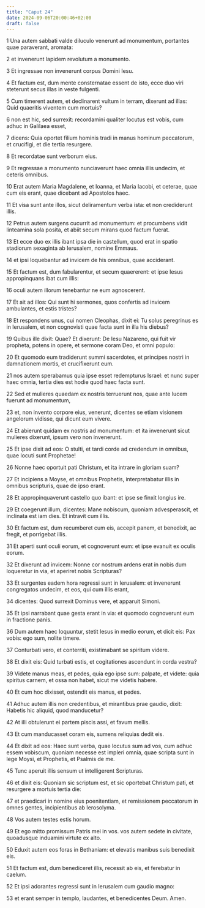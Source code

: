```yaml
---
title: "Caput 24"
date: 2024-09-06T20:00:46+02:00
draft: false
---
```



1 Una autem sabbati valde diluculo venerunt ad monumentum, portantes quae paraverant, aromata:

2 et invenerunt lapidem revolutum a monumento.

3 Et ingressae non invenerunt corpus Domini Iesu.

4 Et factum est, dum mente consternatae essent de isto, ecce duo viri steterunt secus illas in veste fulgenti.

5 Cum timerent autem, et declinarent vultum in terram, dixerunt ad illas: Quid quaeritis viventem cum mortuis?

6 non est hic, sed surrexit: recordamini qualiter locutus est vobis, cum adhuc in Galilaea esset,

7 dicens: Quia oportet filium hominis tradi in manus hominum peccatorum, et crucifigi, et die tertia resurgere.

8 Et recordatae sunt verborum eius.

9 Et regressae a monumento nunciaverunt haec omnia illis undecim, et ceteris omnibus.

10 Erat autem Maria Magdalene, et Ioanna, et Maria Iacobi, et ceterae, quae cum eis erant, quae dicebant ad Apostolos haec.

11 Et visa sunt ante illos, sicut deliramentum verba ista: et non crediderunt illis.

12 Petrus autem surgens cucurrit ad monumentum: et procumbens vidit linteamina sola posita, et abiit secum mirans quod factum fuerat.

13 Et ecce duo ex illis ibant ipsa die in castellum, quod erat in spatio stadiorum sexaginta ab Ierusalem, nomine Emmaus.

14 et ipsi loquebantur ad invicem de his omnibus, quae acciderant.

15 Et factum est, dum fabularentur, et secum quaererent: et ipse Iesus appropinquans ibat cum illis:

16 oculi autem illorum tenebantur ne eum agnoscerent.

17 Et ait ad illos: Qui sunt hi sermones, quos confertis ad invicem ambulantes, et estis tristes?

18 Et respondens unus, cui nomen Cleophas, dixit ei: Tu solus peregrinus es in Ierusalem, et non cognovisti quae facta sunt in illa his diebus?

19 Quibus ille dixit: Quae? Et dixerunt: De Iesu Nazareno, qui fuit vir propheta, potens in opere, et sermone coram Deo, et omni populo:

20 Et quomodo eum tradiderunt summi sacerdotes, et principes nostri in damnationem mortis, et crucifixerunt eum.

21 nos autem sperabamus quia ipse esset redempturus Israel: et nunc super haec omnia, tertia dies est hodie quod haec facta sunt.

22 Sed et mulieres quaedam ex nostris terruerunt nos, quae ante lucem fuerunt ad monumentum,

23 et, non invento corpore eius, venerunt, dicentes se etiam visionem angelorum vidisse, qui dicunt eum vivere.

24 Et abierunt quidam ex nostris ad monumentum: et ita invenerunt sicut mulieres dixerunt, ipsum vero non invenerunt.

25 Et ipse dixit ad eos: O stulti, et tardi corde ad credendum in omnibus, quae locuti sunt Prophetae!

26 Nonne haec oportuit pati Christum, et ita intrare in gloriam suam?

27 Et incipiens a Moyse, et omnibus Prophetis, interpretabatur illis in omnibus scripturis, quae de ipso erant.

28 Et appropinquaverunt castello quo ibant: et ipse se finxit longius ire.

29 Et coegerunt illum, dicentes: Mane nobiscum, quoniam advesperascit, et inclinata est iam dies. Et intravit cum illis.

30 Et factum est, dum recumberet cum eis, accepit panem, et benedixit, ac fregit, et porrigebat illis.

31 Et aperti sunt oculi eorum, et cognoverunt eum: et ipse evanuit ex oculis eorum.

32 Et dixerunt ad invicem: Nonne cor nostrum ardens erat in nobis dum loqueretur in via, et aperiret nobis Scripturas?

33 Et surgentes eadem hora regressi sunt in Ierusalem: et invenerunt congregatos undecim, et eos, qui cum illis erant,

34 dicentes: Quod surrexit Dominus vere, et apparuit Simoni.

35 Et ipsi narrabant quae gesta erant in via: et quomodo cognoverunt eum in fractione panis.

36 Dum autem haec loquuntur, stetit Iesus in medio eorum, et dicit eis: Pax vobis: ego sum, nolite timere.

37 Conturbati vero, et conterriti, existimabant se spiritum videre.

38 Et dixit eis: Quid turbati estis, et cogitationes ascendunt in corda vestra?

39 Videte manus meas, et pedes, quia ego ipse sum: palpate, et videte: quia spiritus carnem, et ossa non habet, sicut me videtis habere.

40 Et cum hoc dixisset, ostendit eis manus, et pedes.

41 Adhuc autem illis non credentibus, et mirantibus prae gaudio, dixit: Habetis hic aliquid, quod manducetur?

42 At illi obtulerunt ei partem piscis assi, et favum mellis.

43 Et cum manducasset coram eis, sumens reliquias dedit eis.

44 Et dixit ad eos: Haec sunt verba, quae locutus sum ad vos, cum adhuc essem vobiscum, quoniam necesse est impleri omnia, quae scripta sunt in lege Moysi, et Prophetis, et Psalmis de me.

45 Tunc aperuit illis sensum ut intelligerent Scripturas.

46 et dixit eis: Quoniam sic scriptum est, et sic oportebat Christum pati, et resurgere a mortuis tertia die:

47 et praedicari in nomine eius poenitentiam, et remissionem peccatorum in omnes gentes, incipientibus ab Ierosolyma.

48 Vos autem testes estis horum.

49 Et ego mitto promissum Patris mei in vos. vos autem sedete in civitate, quoadusque induamini virtute ex alto.

50 Eduxit autem eos foras in Bethaniam: et elevatis manibus suis benedixit eis.

51 Et factum est, dum benediceret illis, recessit ab eis, et ferebatur in caelum.

52 Et ipsi adorantes regressi sunt in Ierusalem cum gaudio magno:

53 et erant semper in templo, laudantes, et benedicentes Deum. Amen.

